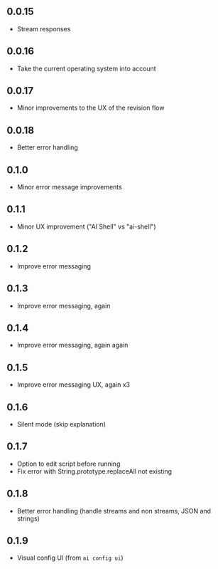 ## 0.0.15

- Stream responses

## 0.0.16

- Take the current operating system into account

## 0.0.17

- Minor improvements to the UX of the revision flow

## 0.0.18

- Better error handling

## 0.1.0

- Minor error message improvements

## 0.1.1

- Minor UX improvement ("AI Shell" vs "ai-shell")

## 0.1.2

- Improve error messaging

## 0.1.3

- Improve error messaging, again

## 0.1.4

- Improve error messaging, again again

## 0.1.5

- Improve error messaging UX, again x3

## 0.1.6

- Silent mode (skip explanation)

## 0.1.7

- Option to edit script before running
- Fix error with String.prototype.replaceAll not existing

## 0.1.8

- Better error handling (handle streams and non streams, JSON and strings)

## 0.1.9

- Visual config UI (from `ai config ui`)
